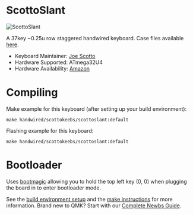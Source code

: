# ScottoSlant

![ScottoSlant](https://i.imgur.com/p10NGimh.jpg)

A 37key ~0.25u row staggered handwired keyboard. Case files available [here](https://github.com/joe-scotto/scottokeebs).

* Keyboard Maintainer: [Joe Scotto](https://github.com/joe-scotto)
* Hardware Supported: ATmega32U4
* Hardware Availability: [Amazon](https://amazon.com)

# Compiling

Make example for this keyboard (after setting up your build environment):

    make handwired/scottokeebs/scottoslant:default

Flashing example for this keyboard:

    make handwired/scottokeebs/scottoslant:default

# Bootloader

Uses [bootmagic](https://github.com/qmk/qmk_firmware/blob/master/docs/feature_bootmagic.md) allowing you to hold the top left key (0, 0) when plugging the board in to enter bootloader mode.

See the [build environment setup](https://docs.qmk.fm/#/getting_started_build_tools) and the [make instructions](https://docs.qmk.fm/#/getting_started_make_guide) for more information. Brand new to QMK? Start with our [Complete Newbs Guide](https://docs.qmk.fm/#/newbs).
